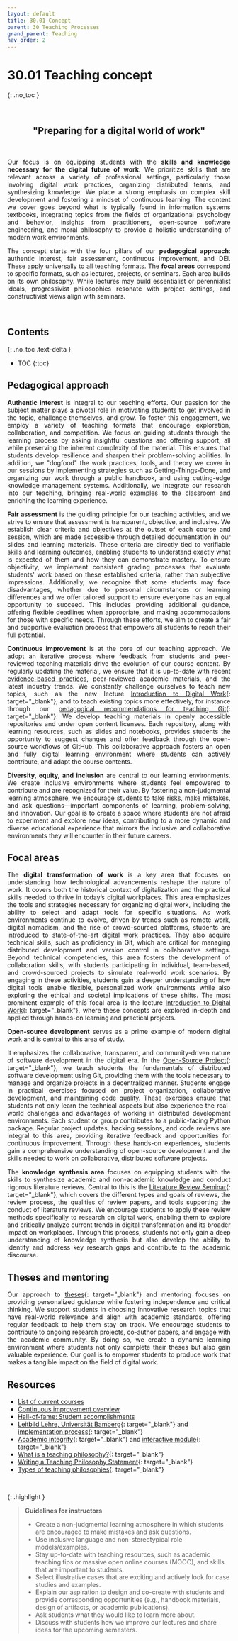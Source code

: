 ```yaml
---
layout: default
title: 30.01 Concept
parent: 30 Teaching Processes
grand_parent: Teaching
nav_order: 2
---
```


<style>
  p {
    text-align: justify;
  }
</style>

# 30.01 Teaching concept
{: .no_toc }

<br>

<div style="text-align: center;">
<h2>"Preparing for a digital world of work"</h2>
</div>

<br>

Our focus is on equipping students with the **skills and knowledge necessary for the digital future of work**.
We prioritize skills that are relevant across a variety of professional settings, particularly those involving digital work practices, organizing distributed teams, and synthesizing knowledge.
We place a strong emphasis on complex skill development and fostering a mindset of continuous learning.
The content we cover goes beyond what is typically found in information systems textbooks, integrating topics from the fields of organizational psychology and behavior, insights from practitioners, open-source software engineering, and moral philosophy to provide a holistic understanding of modern work environments.

The concept starts with the four pillars of our **pedagogical approach**: authentic interest, fair assessment, continuous improvement, and DEI.
These apply universally to all teaching formats.
The **focal areas** correspond to specific formats, such as lectures, projects, or seminars.
Each area builds on its own philosophy.
While lectures may build essentialist or perennialist ideals, progressivist philosophies resonate with project settings, and constructivist views align with seminars.

<br>

## Contents
{: .no_toc .text-delta }

- TOC
{:toc}

<!--
We aim to make a **real-world impact** with our students' work. Our teaching approach is centered around giving students the opportunity to create and publish products, papers, or other outcomes that have tangible relevance.
We empower students to contribute to real-world, publicly accessible projects, such as Python packages.
This hands-on experience not only enhances their technical skills but also instills a sense of accomplishment and relevance.
These projects provide students with concrete examples of their work that they can showcase on their CVs, demonstrating their practical contributions and teamwork skills to potential employers.
-->

## Pedagogical approach

**Authentic interest** is integral to our teaching efforts.
Our passion for the subject matter plays a pivotal role in motivating students to get involved in the topic, challenge themselves, and grow.
To foster this engagement, we employ a variety of teaching formats that encourage exploration, collaboration, and competition.
We focus on guiding students through the learning process by asking insightful questions and offering support, all while preserving the inherent complexity of the material.
This ensures that students develop resilience and sharpen their problem-solving abilities.
In addition, we "dogfood" the  work practices, tools, and theory we cover in our sessions by implementing strategies such as Getting-Things-Done, and organizing our work through a public handbook, and using cutting-edge knowledge management systems.
Additionally, we integrate our research into our teaching, bringing real-world examples to the classroom and enriching the learning experience.
<!-- see humanist teaching philosophies, https://www.indeed.com/career-advice/career-development/teaching-philosophies -->

**Fair assessment** is the guiding principle for our teaching activities, and we strive to ensure that assessment is transparent, objective, and inclusive.
We establish clear criteria and objectives at the outset of each course and session, which are made accessible through detailed documentation in our slides and learning materials.
These criteria are directly tied to verifiable skills and learning outcomes, enabling students to understand exactly what is expected of them and how they can demonstrate mastery.
To ensure objectivity, we implement consistent grading processes that evaluate students' work based on these established criteria, rather than subjective impressions.
Additionally, we recognize that some students may face disadvantages, whether due to personal circumstances or learning differences and we offer tailored support to ensure everyone has an equal opportunity to succeed.
This includes providing additional guidance, offering flexible deadlines when appropriate, and making accommodations for those with specific needs.
Through these efforts, we aim to create a fair and supportive evaluation process that empowers all students to reach their full potential.

**Continuous improvement** is at the core of our teaching approach.
We adopt an iterative process where feedback from students and peer-reviewed teaching materials drive the evolution of our course content.
By regularly updating the material, we ensure that it is up-to-date with recent [evidence-based practices](30.07.pedagogy.html#evidence-based-practice), peer-reviewed academic materials, and the latest industry trends.
We constantly challenge ourselves to teach new topics, such as the new lecture [Introduction to Digital Work](https://digital-work-lab.github.io/digital-work-lecture/){: target="_blank"}, and to teach existing topics more effectively, for instance through our [pedagogical recommendations for teaching Git](https://digital-work-lab.github.io/rethink-git-teaching/){: target="_blank"}.
We develop teaching materials in openly accessible repositories and under open content licenses.
Each repository, along with learning resources, such as slides and notebooks, provides students the opportunity to suggest changes and offer feedback through the open-source workflows of GitHub.
This collaborative approach fosters an open and fully digital learning environment where students can actively contribute, and adapt the course contents.

**Diversity, equity, and inclusion** are central to our learning environments.
We create inclusive environments where students feel empowered to contribute and are recognized for their value.
By fostering a non-judgmental learning atmosphere, we encourage students to take risks, make mistakes, and ask questions—important components of learning, problem-solving, and innovation.
Our goal is to create a space where students are not afraid to experiment and explore new ideas, contributing to a more dynamic and diverse educational experience that mirrors the inclusive and collaborative environments they will encounter in their future careers.

## Focal areas

The **digital transformation of work** is a key area that focuses on understanding how technological advancements reshape the nature of work.
It covers both the historical context of digitalization and the practical skills needed to thrive in today’s digital workplaces.
This area emphasizes the tools and strategies necessary for organizing digital work, including the ability to select and adapt tools for specific situations.
As work environments continue to evolve, driven by trends such as remote work, digital nomadism, and the rise of crowd-sourced platforms, students are introduced to state-of-the-art digital work practices.
They also acquire technical skills, such as proficiency in Git, which are critical for managing distributed development and version control in collaborative settings.
Beyond technical competencies, this area fosters the development of collaboration skills, with students participating in individual, team-based, and crowd-sourced projects to simulate real-world work scenarios.
By engaging in these activities, students gain a deeper understanding of how digital tools enable flexible, personalized work environments while also exploring the ethical and societal implications of these shifts.
The most prominent example of this focal area is the lecture [Introduction to Digital Work](https://digital-work-lab.github.io/digital-work-lecture/){: target="_blank"}, where these concepts are explored in-depth and applied through hands-on learning and practical projects.

**Open-source development** serves as a prime example of modern digital work and is central to this area of study.
<!-- , as noted by Baiyere, Schneider and Klein (2023), -->
It emphasizes the collaborative, transparent, and community-driven nature of software development in the digital era.
In the [Open-Source Project](https://digital-work-lab.github.io/open-source-project/){: target="_blank"}, we teach students the fundamentals of distributed software development using Git, providing them with the tools necessary to manage and organize projects in a decentralized manner.
Students engage in practical exercises focused on project organization, collaborative development, and maintaining code quality.
These exercises ensure that students not only learn the technical aspects but also experience the real-world challenges and advantages of working in distributed development environments.
Each student or group contributes to a public-facing Python package.
Regular project updates, hacking sessions, and code reviews are integral to this area, providing iterative feedback and opportunities for continuous improvement.
Through these hands-on experiences, students gain a comprehensive understanding of open-source development and the skills needed to work on collaborative, distributed software projects.

The **knowledge synthesis area** focuses on equipping students with the skills to synthesize academic and non-academic knowledge and conduct rigorous literature reviews.
Central to this is the [Literature Review Seminar](https://digital-work-lab.github.io/literature-review-seminar/){: target="_blank"}, which covers the different types and goals of reviews, the review process, the qualities of review papers, and tools supporting the conduct of literature reviews.
We encourage students to apply these review methods specifically to research on digital work, enabling them to explore and critically analyze current trends in digital transformation and its broader impact on workplaces.
Through this process, students not only gain a deep understanding of knowledge synthesis but also develop the ability to identify and address key research gaps and contribute to the academic discourse.

## Theses and mentoring

Our approach to [theses](https://digital-work-lab.github.io/theses/){: target="_blank"} and mentoring focuses on providing personalized guidance while fostering independence and critical thinking.
We support students in choosing innovative research topics that have real-world relevance and align with academic standards, offering regular feedback to help them stay on track.
We encourage students to contribute to ongoing research projects, co-author papers, and engage with the academic community.
By doing so, we create a dynamic learning environment where students not only complete their theses but also gain valuable experience.
Our goal is to empower students to produce work that makes a tangible impact on the field of digital work.

## Resources

- [List of current courses](30.02.courses.html)
- [Continuous improvement overview](30.22.improvements.html)
- [Hall-of-fame: Student accomplishments](30.41.hall_of_fame.html)
- [Leitbild Lehre, Universität Bamberg](https://www.uni-bamberg.de/lehre/verstaendnis-von-lehre/leitbild/){: target="_blank"} and [implementation process](https://www.uni-bamberg.de/zhd/projekte-prozessbegleitung/leitbild-lehre-implementierungsprozess/){: target="_blank"}
- [Academic integrity](https://uwaterloo.ca/library/research-supports/academic-integrity/undergraduate-academic-integrity-module){: target="_blank"} and [interactive module](https://contensis.uwaterloo.ca/sites/open/courses/UG-AIM/table-of-contents.aspx){: target="_blank"}
- [What is a teaching philosophy?](https://pce.sandiego.edu/teaching-philosophy-examples/){: target="_blank"}
- [Writing a Teaching Philosophy Statement](https://teaching.uwo.ca/awardsdossiers/teachingphilosophy.html){: target="_blank"}
- [Types of teaching philosophies](https://www.indeed.com/career-advice/career-development/teaching-philosophies){: target="_blank"}

<!--
Es geht hierbei nicht nur darum, Lerninhalte passiv zu erlernen, sondern vielmehr darum, diese auch kritisch zu hinterfragen und sich mit Kommilitonen auszutauschen. Das Lehrkonzept der Juniorprofessur greift dabei auf, dass ein analytisches, kritisches und vorrausschauendes Agieren und Denken, Studierenden dabei helfen kann, im späteren Unternehmensumfeld effektiver handeln zu können. Die Lehrveranstaltungen der Juniorprofessur sind daher so gestaltet, dass Studierende aktiv eingebunden werden und durch Übungen, Gruppenarbeiten und der Lösung von Problemfällen dazu befähigt werden, sich komplexen Diskussionen zu stellen.
-->

<br>

{: .highlight }
> **Guidelines for instructors**
>
> - Create a non-judgmental learning atmosphere in which students are encouraged to make mistakes and ask questions.
> - Use inclusive language and non-stereotypical role models/examples.
> - Stay up-to-date with teaching resources, such as academic teaching tips or massive open online courses (MOOC), and skills that are important to students.
> - Select illustrative cases that are exciting and actively look for case studies and examples.
> - Explain our aspiration to design and co-create with students and provide corresponding opportunities (e.g., handbook materials, design of artifacts, or academic publications).
> - Ask students what they would like to learn more about.
> - Discuss with students how we improve our lectures and share ideas for the upcoming semesters.